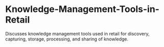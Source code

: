 # Knowledge-Management-Tools-in-Retail
Discusses knowledge management tools used in retail for discovery, capturing, storage, processing, and sharing of knowledge.
